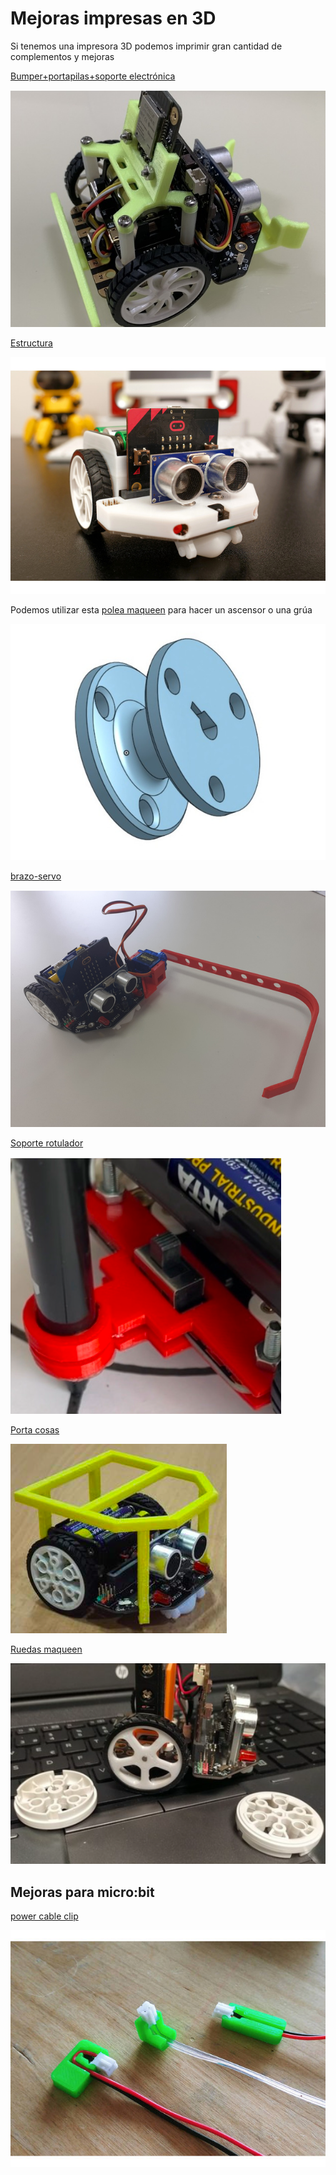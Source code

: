 # Mejoras impresas en 3D

Si tenemos una impresora 3D podemos imprimir gran cantidad de complementos y mejoras

[Bumper+portapilas+soporte electrónica](https://www.thingiverse.com/thing:4706416)

![](./images/Bumper_maqueen.jpg)


[Estructura](https://www.thingiverse.com/thing:4228594)

![](./images/funda_proteccion_maqueen.jpg)

Podemos utilizar esta [polea maqueen](https://www.thingiverse.com/thing:3443927) para hacer un ascensor o una grúa

![](./images/polea_maqueen.jpg)

[brazo-servo](https://www.thingiverse.com/thing:5260869)

![](./images/maqueen_brazo.jpg)


[Soporte rotulador](https://www.thingiverse.com/thing:5328026)

![](./images/maqueen_rotulador.png)

[Porta cosas](https://www.thingiverse.com/thing:5257890)

![](./images/maqueen_portaobjetos.png)

[Ruedas maqueen](https://www.thingiverse.com/thing:5367407)

![](./images/maqueen_ruedas.png)
## Mejoras para micro:bit

[power cable clip](https://www.thingiverse.com/thing:3403223)

![](./images/micro-bit_power_clip.jpeg)

